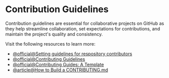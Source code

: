 # Contribution Guidelines

Contribution guidelines are essential for collaborative projects on GitHub as they help streamline collaboration, set expectations for contributions, and maintain the project's quality and consistency. 

Visit the following resources to learn more:

- [@official@Setting guidelines for respository contributors](https://docs.github.com/articles/setting-guidelines-for-repository-contributors)
- [@official@Contributing Guidelines](https://github.blog/news-insights/contributing-guidelines/)
- [@official@Contributing Guides: A Template](https://github.com/nayafia/contributing-template)
- [@article@How to Build a CONTRIBUTING.md](https://mozillascience.github.io/working-open-workshop/contributing/)